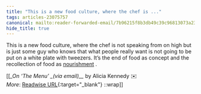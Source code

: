 ```yaml
---
title: "This is a new food culture, where the chef is ..."
tags: articles-23075757
canonical: mailto:reader-forwarded-email/7b96215f8b3db49c39c96813073a2378
hide_title: true
---
```


This is a new food culture, where the chef is not speaking from on high but is just some guy who knows that what people really want is not going to be put on a white plate with tweezers. It’s the end of food as concept and the recollection of food as [nourishment](https://substack.com/redirect/0c0ece63-4b87-4e7d-b939-afa14fa98f5a?j=eyJ1IjoiMXlmdTFqIn0.qYv5NVQwodvs9yAW1b9IqXxz-UTiPAUp4JXaRMXUArU) .


[[<cite>_On ‘The Menu’ _(via email)__</cite> by Alicia Kennedy ✉️<br>
_More_: [Readwise URL](https://readwise.io/open/452861907){:target="_blank"}
::wrap]]